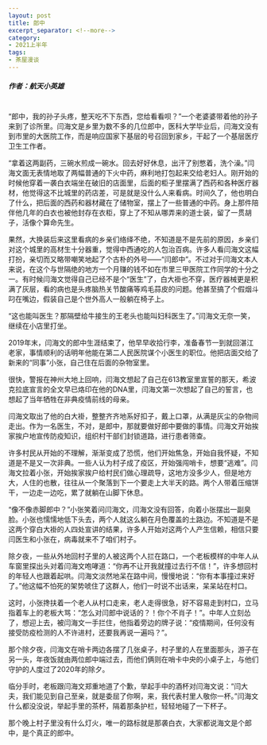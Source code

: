 ```yaml
---
layout: post
title: 郎中
excerpt_separator: <!--more-->
category: 
- 2021上半年
tags:
- 茶屋漫谈
---
```


##### 作者：航天小英雄


<br>“郎中，我的孙子头疼，整天吃不下东西，您给看看呗？”一个老婆婆带着他的孙子来到了诊所里。闫海文是乡里为数不多的几位郎中，医科大学毕业后，闫海文没有到市里的大医院工作，而是响应国家下基层的号召回到家乡，干起了一个基层医疗卫生工作者。

“拿着这两副药，三碗水煎成一碗水。回去好好休息，出汗了别憋着，洗个澡。”闫海文面无表情地取了两幅普通的下火中药，麻利地打包起来交给老妇人。刚开始的时候他穿着一袭白衣端坐在破旧的店面里，后面的柜子里摆满了西药和各种医疗器材，他觉得这不比城里的药店差，可是就是没什么人来看病。时间久了，他也明白了什么，把后面的西药和器材藏在了储物室，摆上了一些普通的中药。身上那件陪伴他几年的白衣也被他封存在衣柜，穿上了不知从哪弄来的道士装，留了一贯胡子，活像个算命先生。

果然，大换装后来这里看病的乡亲们络绎不绝，不知道是不是先前的原因，乡亲们对这个城里的高材生十分器重，觉得中西通吃的人包治百病。许多人看闫海文这幅打扮，亲切而又略带嘲笑地起了个古朴的外号——“闫郎中”。不过对于闫海文本人来说，在这个与世隔绝的地方一个月赚的钱不如在市里三甲医院工作同学的十分之一。有时候闫海文觉得自己已经不是个“医生”了，白大褂也不穿，医疗器械更是积满了灰层，看的病也是头疼脑热关节酸痛等鸡毛蒜皮的问题。他甚至搞了个假烟斗叼在嘴边，假装自己是个世外高人一般躺在椅子上。

“这也能叫医生？那隔壁给牛接生的王老头也能叫妇科医生了。”闫海文无奈一笑，继续在小店里打坐。

2019年末，闫海文的郎中生涯结束了，他早早收拾行李，准备春节一到就回湛江老家，事情顺利的话明年他能在第二人民医院谋个小医生的职位。他把店面交给了新来的“同事”小张，自己住在后面的杂物室里。

很快，警报在神州大地上回响，闫海文想起了自己在613教室里宣誓的那天，希波克拉底宣言的全文早已烙印在他的DNA里，闫海文第一次想起了自己的誓言，也想起了当年牺牲在非典疫情前线的母亲。

闫海文取出了他的白大褂，整整齐齐地系好扣子，戴上口罩，从满是灰尘的杂物间走出。作为一名医生，不对，是郎中，那就要做好郎中要做的事情。闫海文开始挨家挨户地宣传防疫知识，组织村干部们封锁道路，进行患者筛查。

许多村民从开始的不理解，渐渐变成了恐慌，他们开始焦急，开始自我怀疑，不知道是不是又一次非典。一些人认为村子成了疫区，开始强闯哨卡，想要“逃难”。闫海文拉着小张，开始挨家挨户给村民们做心理疏导，这地方没多少人，但是地方大，人住的也散，往往从一个聚落到下一个要走上大半天的路。两个人带着压缩饼干，一边走一边吃，累了就躺在山脚下休息。

“像不像赤脚郎中？”小张笑着问闫海文，闫海文没有回答，向着小张摆出一副臭脸。小张也懦懦地低下头去，两个人就这么躺在月色覆盖的土路边。不知道是不是这两个穿白大褂的人四处宣讲的结果，许多人开始对这两个人产生信赖，相信只要闫医生和小张在，病毒就来不了咱们村子。

除夕夜，一些从外地回村子里的人被这两个人拦在路口，一个老板模样的中年人从车窗里探出头对着闫海文咆哮道：“你再不让开我就撞过去行不信！”，许多想回村的年轻人也跟着起哄。闫海文淡然地呆在路中间，慢慢地说：“你有本事撞过来好了。”他这幅不怕死的架势唬住了这群人，他们一时说不出话来，呆呆站在村口。

这时，小张搀扶着一个老人从村口走来，老人走得很急，好不容易走到村口，立马指着车上的老板大骂：“怎么对闫郎中说话的？！你个不肖子！”。中年人立刻怂了，想迎上去，被闫海文一手拦住，他指着旁边的牌子说：“疫情期间，任何没有接受防疫检测的人不许进村，还要我再说一遍吗？”。

那个除夕夜，闫海文在哨卡两边各摆了几张桌子，村子里的人在里面那头，游子在另一头，年夜饭就由两位郎中端过去，而他们俩则在哨卡中央的小桌子上，与他们守护的人度过了2020年的除夕。

临分手时，老板跟闫海文郑重地道了个歉，举起手中的酒杯对闫海文说：“闫大夫，我们能见到自己至亲，就是委屈了你啊，来，我代表村里人敬你一杯。”闫海文什么都没没说，举起手里的茶杯，隔着那条护栏，轻轻地碰了一下杯子。

那个晚上村子里没有什么灯火，唯一的路标就是那袭白衣，大家都说海文是个郎中，是个真正的郎中。